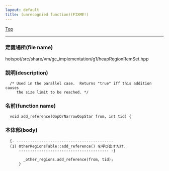 ```yaml
---
layout: default
title: (unrecognied function)(FIXME!)
---
```

[Top](../index.html)

--- 
### 定義場所(file name)
hotspot/src/share/vm/gc_implementation/g1/heapRegionRemSet.hpp
### 説明(description)

```
  /* Used in the parallel case.  Returns "true" iff this addition causes
     the size limit to be reached. */
```

### 名前(function name)
```
  void add_reference(OopOrNarrowOopStar from, int tid) {
```

### 本体部(body)
```
  {- -------------------------------------------
  (1) OtherRegionsTable::add_reference() を呼び出すだけ.
      ---------------------------------------- -}

	    _other_regions.add_reference(from, tid);
	  }
	
```


